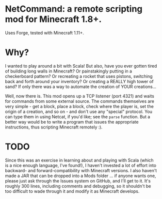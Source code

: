 # NetCommand: a remote scripting mod for Minecraft 1.8+.
Uses Forge, tested with Minecraft 1.11+.

# Why?

I wanted to play around a bit with Scala!  But also, have you ever gotten tired of building long walls in Minecraft?  Or painstakingly putting in a checkerboard pattern?  Or recreating a rocket that uses pistons, switching back and forth around your inventory?  Or creating a REALLY high tower of sand?  If only there was a way to automate the creation of YOUR creations...

Well, now there is.  This mod opens up a TCP listener (port 4321) and waits for commands from some external source.  The commands themselves are very simple - get a block, place a block, check where the player is, set the origin of a creation, and so on - and don't use any "special" protocol.  You can type them in using Netcat, if you'd like; see the `parse` function.  But a better way would be to write a program that issues the appropriate instructions, thus scripting Minecraft remotely :).

# TODO

Since this was an exercise in learning about and playing with Scala (which is a nice enough language, I've found!), I haven't invested a lot of effort into backward- and forward-compatibility with Minecraft versions.  I also haven't made a JAR that can be dropped into a Mods folder ... if anyone wants one, please just ask through the Issues system on GitHub, and I'll get to it.  It's roughly 300 lines, including comments and debugging, so it shouldn't be too difficult to wade through it and modify it as Minecraft develops.
